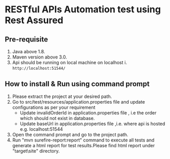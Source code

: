 # RESTful APIs Automation test using Rest Assured 
## Pre-requisite
1. Java above 1.8.
2. Maven version above 3.0.
3. Api should be running on local machine on localhost i. `http://localhost:51544/`
## How to install & Run using command prompt
1. Please extract the project at your desired path.
1. Go to src/test/resources/application.properties file and update configurations as per your requirement 
	* Update invalidOrderId in application.properties file , i.e the order which should not exist in database.
	* Update baseUrl in application.properties file ,i.e. where api is hosted  e.g. localhost:51544
1. Open the command prompt and go to the project path.
1. Run "mvn surefire-report:report" command to execute all tests and generate a html report for test results.Please find html report under "target\site" directory. 


